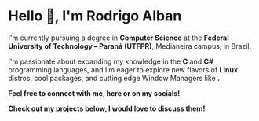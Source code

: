 <h1>Hello 👋, I'm Rodrigo Alban</h1>

<p>I'm currently pursuing a degree in <strong>Computer Science</strong> at the <strong>Federal University of Technology – Paraná (UTFPR)</strong>, Medianeira campus, in Brazil.</p>

<p>I'm passionate about expanding my knowledge in the <strong>C</strong> and <strong>C#</strong> programming languages, and I’m eager to explore new flavors of <strong>Linux</strong> distros, cool packages, and cutting edge Window Managers like <strong><Hyprland</strong>.</p>

<p>Feel free to connect with me, here or on my socials!</p>

<p>Check out my projects below, I would love to discuss them!</p>
